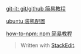 
[git-it: git/github 简易教程](https://github.com/Chunlin-Li/Chunlin-Li.github.io/blob/master/blogs/git-it-note.md)

[ubuntu 装机配置](https://github.com/Chunlin-Li/Chunlin-Li.github.io/blob/master/blogs/my-ubuntu-install-config.md)

[how-to-npm: npm 简易教程](https://github.com/Chunlin-Li/Chunlin-Li.github.io/blob/master/blogs/how-to-npm-note.md)

> Written with [StackEdit](https://stackedit.io/).